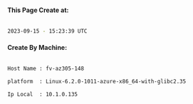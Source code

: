 
   
#### This Page Create at:

```bash

2023-09-15 - 15:23:39 UTC

```

#### Create By Machine:

```bash

Host Name : fv-az305-148

platform  : Linux-6.2.0-1011-azure-x86_64-with-glibc2.35

Ip Local  : 10.1.0.135

```

